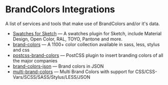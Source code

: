 # BrandColors Integrations
A list of services and tools that make use of BrandColors and/or it's data.

- [Swatches for Sketch](https://github.com/Ashung/Sketch_Swatches) — A swatches plugin for Sketch, include Material Design, Open Color, RAL, TOYO, Pantone and more.
- [brand-colors](http://brand-colors.com/) — A 1100+ color collection available in sass, less, stylus and css
- [postcss-brand-colors](https://www.npmjs.com/package/postcss-brand-colors) — PostCSS plugin to insert branding colors of all the major companies
- [brand-colors-json](https://www.npmjs.com/package/brand-colors-json) — Brand colors in JSON
- [multi-brand-colors](https://github.com/raulghm/multi-brand-colors) — Multi Brand Colors with support for CSS/CSS-Vars/SCSS/SASS/Stylus/LESS/JSON